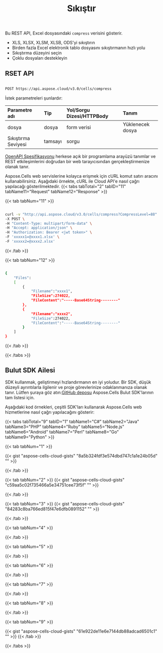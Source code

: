 ﻿---
title: Sıkıştır
second_title: Aspose.Cells Cloud Documen
type: docs
url: /tr/compress/
keywords: Compress excel files
description: Aspose.Cells Cloud REST API, excel dosyalarının sıkıştırılmasını destekler. SDK çeşitli geliştirme dillerini destekler. Bunlar arasında Android, C#, Go, Java, NodeJS, Perl, PHP, Python, Ruby ve Swift bulunur
weight: 39
---
Bu REST API, Excel dosyasındaki `compress` verisini gösterir.

- XLS, XLSX, XLSM, XLSB, ODS'yi sıkıştırın
- Birden fazla Excel elektronik tablo dosyasını sıkıştırmanın hızlı yolu
- Sıkıştırma düzeyini seçin
- Çoklu dosyaları destekleyin

## RSET API

```bash

POST https://api.aspose.cloud/v3.0/cells/compress

```

 İstek parametreleri şunlardır:
 
| Parametre adı| Tip| Yol/Sorgu Dizesi/HTTPBody|Tanım|
|:- |:- |:- |:- |
| dosya| dosya| form verisi| Yüklenecek dosya|
| Sıkıştırma Seviyesi| tamsayı| sorgu||
 
[OpenAPI Spesifikasyonu](https://apireference.aspose.cloud/cells/#/LightCells/PostCompress) herkese açık bir programlama arayüzü tanımlar ve REST etkileşimlerini doğrudan bir web tarayıcısından gerçekleştirmenize olanak tanır.
 
Aspose.Cells web servislerine kolayca erişmek için cURL komut satırı aracını kullanabilirsiniz. Aşağıdaki örnekte, cURL ile Cloud API'e nasıl çağrı yapılacağı gösterilmektedir.
{{< tabs tabTotal="2" tabID="11" tabName11="Request" tabName12="Response" >}}
 
{{< tab tabNum="11" >}}
 
```bash
 
curl -v "http://api.aspose.cloud/v3.0/cells/compress?CompressLevel=88" \
-X POST \
-H "Content-Type: multipart/form-data" \
-H "Accept: application/json" \
-H "Authorization: Bearer <jwt token>" \
-F 'xxxxx1=@xxxx1.xlsx' \
-F 'xxxxx2=@xxxx2.xlsx' 
```
 
{{< /tab >}}
 
{{< tab tabNum="12" >}}
 
```bash

{
    "Files":
    [
        { 
            "Filename":"xxxx1",
            "FileSize":274022,
            "FileContent":"-----Base64String--------"
        },
        { 
            "Filename":"xxxx2",
            "FileSize":274022,
            "FileContent":"-----Base64String--------"
        }
    ]
}

```
 
{{< /tab >}}
 
{{< /tabs >}}
 


## Bulut SDK Ailesi

 SDK kullanmak, geliştirmeyi hızlandırmanın en iyi yoludur. Bir SDK, düşük düzeyli ayrıntılarla ilgilenir ve proje görevlerinize odaklanmanıza olanak tanır. Lütfen şuraya göz atın:[GitHub deposu](https://github.com/aspose-cells-cloud) Aspose.Cells Bulut SDK'larının tam listesi için.

Aşağıdaki kod örnekleri, çeşitli SDK'ları kullanarak Aspose.Cells web hizmetlerine nasıl çağrı yapılacağını gösterir:


{{< tabs tabTotal="9" tabID="1" tabName1="C#" tabName2="Java" tabName3="PHP" tabName4="Ruby" tabName5="Node.js" tabName6="Android" tabName7="Perl" tabName8="Go" tabName9="Python" >}}

{{< tab tabNum="1" >}}

{{< gist "aspose-cells-cloud-gists" "8a5b324fdf3e574dbd747c1a1e24b05d" "" >}}

{{< /tab >}}

{{< tab tabNum="2" >}}
{{< gist "aspose-cells-cloud-gists" "c59aa5c02f735466a5e34751cee73f5f" "" >}}

{{< /tab >}}

{{< tab tabNum="3" >}}
{{< gist "aspose-cells-cloud-gists" "84283c8ba766ed815f47e6dfb0891152" "" >}}


{{< /tab >}}

{{< tab tabNum="4" >}}


{{< /tab >}}

{{< tab tabNum="5" >}}


{{< /tab >}}

{{< tab tabNum="6" >}}


{{< /tab >}}

{{< tab tabNum="7" >}}


{{< /tab >}}

{{< tab tabNum="8" >}}


{{< /tab >}}

{{< tab tabNum="9" >}}

{{< gist "aspose-cells-cloud-gists" "61e922de11e6e7144db88adcad6501c1" "" >}}
{{< /tab >}}

{{< /tabs >}}
